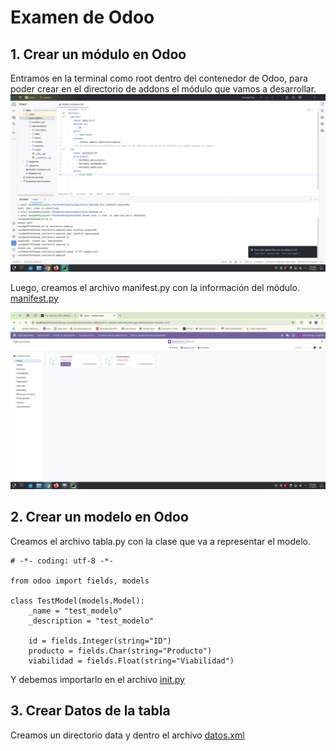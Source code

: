 # Examen de Odoo
## 1. Crear un módulo en Odoo
Entramos en la terminal como root dentro del contenedor de Odoo, para poder crear en el directorio de addons el módulo que vamos a desarrollar.
![image](Imagenes/1.png)

Luego, creamos el archivo manifest.py con la información del módulo.
 [manifest.py](__manifest__.py)

![image](Imagenes/2.png)

## 2. Crear un modelo en Odoo
Creamos el archivo tabla.py con la clase que va a representar el modelo.
```
# -*- coding: utf-8 -*-

from odoo import fields, models

class TestModel(models.Model):
    _name = "test_modelo"
    _description = "test_modelo"

    id = fields.Integer(string="ID")
    producto = fields.Char(string="Producto")
    viabilidad = fields.Float(string="Viabilidad")
```
Y debemos importarlo en el archivo [init.py](__init__.py)

## 3. Crear Datos de la tabla
Creamos un directorio data y dentro el archivo [datos.xml](./data/datos.xml)
